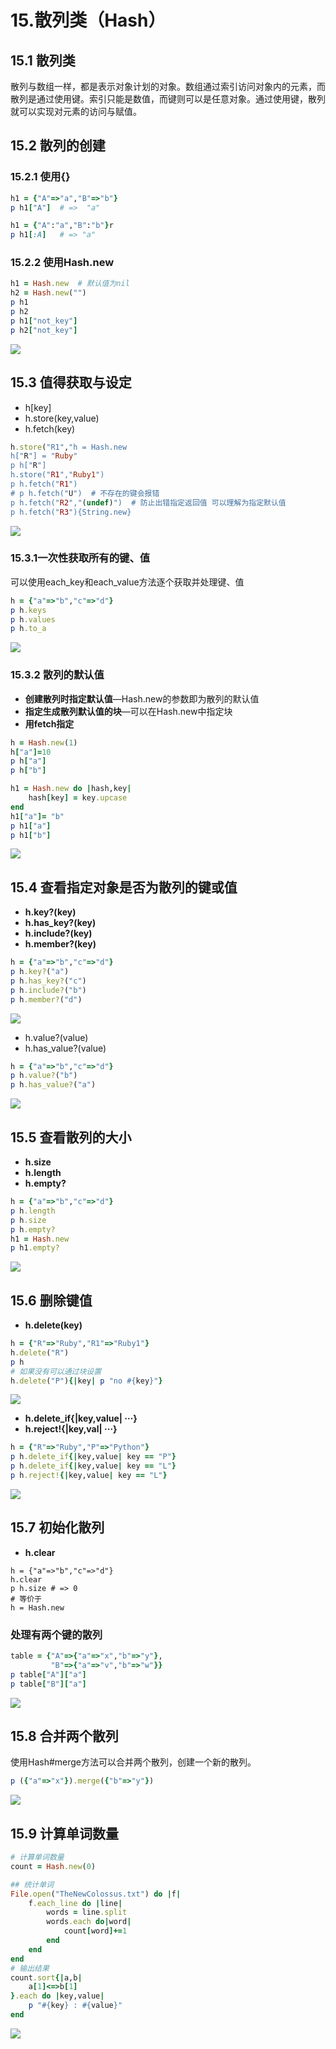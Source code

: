 # 15.散列类（Hash）

## 15.1 散列类

散列与数组一样，都是表示对象计划的对象。数组通过索引访问对象内的元素，而散列是通过使用键。索引只能是数值，而键则可以是任意对象。通过使用键，散列就可以实现对元素的访问与赋值。

## 15.2 散列的创建

### 15.2.1 使用{}

```ruby
h1 = {"A"=>"a","B"=>"b"}
p h1["A"]  # =>  "a"
```

```ruby
h1 = {"A":"a","B":"b"}r
p h1[:A]   # => "a"
```

### 15.2.2 使用Hash.new

```ruby
h1 = Hash.new  # 默认值为nil
h2 = Hash.new("")
p h1
p h2
p h1["not_key"]
p h2["not_key"]
```

![](../.gitbook/assets/image%20%2898%29.png)

## 15.3 值得获取与设定

* h\[key\]
* h.store\(key,value\)
* h.fetch\(key\)

```ruby
h.store("R1","h = Hash.new
h["R"] = "Ruby"
p h["R"]
h.store("R1","Ruby1")
p h.fetch("R1")
# p h.fetch("U")  # 不存在的键会报错
p h.fetch("R2","(undef)")  # 防止出错指定返回值 可以理解为指定默认值
p h.fetch("R3"){String.new}
```

![](../.gitbook/assets/image%20%2896%29.png)

### 15.3.1一次性获取所有的键、值

可以使用each\_key和each\_value方法逐个获取并处理键、值

```ruby
h = {"a"=>"b","c"=>"d"}
p h.keys
p h.values
p h.to_a
```

![](../.gitbook/assets/image%20%28169%29.png)

### 15.3.2 散列的默认值

* **创建散列时指定默认值**—Hash.new的参数即为散列的默认值
* **指定生成散列默认值的块**—可以在Hash.new中指定块
* **用fetch指定**

```ruby
h = Hash.new(1)
h["a"]=10
p h["a"]
p h["b"]

h1 = Hash.new do |hash,key|
	hash[key] = key.upcase
end
h1["a"]= "b"
p h1["a"]
p h1["b"]
```

![](../.gitbook/assets/image%20%28104%29.png)

## 15.4 查看指定对象是否为散列的键或值

* **h.key?\(key\)**
* **h.has\_key?\(key\)**
* **h.include?\(key\)**
* **h.member?\(key\)**

```ruby
h = {"a"=>"b","c"=>"d"}
p h.key?("a")
p h.has_key?("c")
p h.include?("b")
p h.member?("d")
```

![](../.gitbook/assets/image.png)

* h.value?\(value\)
* h.has\_value?\(value\)

```ruby
h = {"a"=>"b","c"=>"d"}
p h.value?("b")
p h.has_value?("a")
```

![](../.gitbook/assets/image%20%28156%29.png)

## 15.5 查看散列的大小

* **h.size**
* **h.length**
* **h.empty?**

```ruby
h = {"a"=>"b","c"=>"d"}
p h.length
p h.size
p h.empty?
h1 = Hash.new
p h1.empty?
```

![](../.gitbook/assets/image%20%2831%29.png)

## 15.6 删除键值

* **h.delete\(key\)**

```ruby
h = {"R"=>"Ruby","R1"=>"Ruby1"}
h.delete("R")
p h
# 如果没有可以通过块设置
h.delete("P"){|key| p "no #{key}"}
```

![](../.gitbook/assets/image%20%2823%29.png)

* **h.delete\_if{\|key,value\| ···}**
* **h.reject!{\|key,val\| ···}**

```ruby
h = {"R"=>"Ruby","P"=>"Python"}
p h.delete_if{|key,value| key == "P"}
p h.delete_if{|key,value| key == "L"}
p h.reject!{|key,value| key == "L"}
```

![](../.gitbook/assets/image%20%28147%29.png)

## 15.7 初始化散列

* **h.clear**

```text
h = {"a"=>"b","c"=>"d"}
h.clear
p h.size # => 0
# 等价于
h = Hash.new
```

### 处理有两个键的散列

```ruby
table = {"A"=>{"a"=>"x","b"=>"y"},
		 "B"=>{"a"=>"v","b"=>"w"}}
p table["A"]["a"]
p table["B"]["a"]
```

![](../.gitbook/assets/image%20%28160%29.png)

## 15.8 合并两个散列

使用Hash\#merge方法可以合并两个散列，创建一个新的散列。

```ruby
p ({"a"=>"x"}).merge({"b"=>"y"})
```

![](../.gitbook/assets/image%20%28187%29.png)

## 15.9 计算单词数量

```ruby
# 计算单词数量
count = Hash.new(0)

## 统计单词
File.open("TheNewColossus.txt") do |f|
	f.each_line do |line|
		words = line.split
		words.each do|word|
			count[word]+=1
		end
	end
end
# 输出结果
count.sort{|a,b|
	a[1]<=>b[1]
}.each do |key,value|
	p "#{key} : #{value}"
end
```

![](../.gitbook/assets/image%20%2833%29.png)

